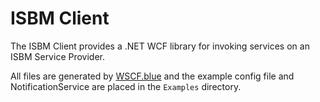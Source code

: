 # ISBM Client

The ISBM Client provides a .NET WCF library for invoking services on an ISBM Service Provider.

All files are generated by [WSCF.blue](http://wscfblue.codeplex.com) and the example config file and NotificationService are placed in the `Examples` directory.
